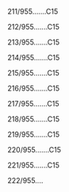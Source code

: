 211/955.......C15 


212/955.......C15 


213/955.......C15 


214/955.......C15 


215/955.......C15 


216/955.......C15 


217/955.......C15 


218/955.......C15 


219/955.......C15 


220/955.......C15 


221/955.......C15 


222/955.... 

